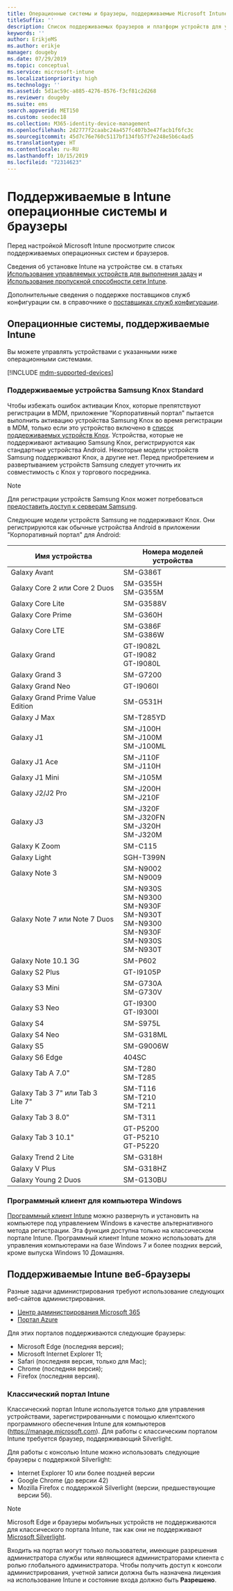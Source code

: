 ```yaml
---
title: Операционные системы и браузеры, поддерживаемые Microsoft Intune
titleSuffix: ''
description: Список поддерживаемых браузеров и платформ устройств для управления устройствами в Intune
keywords: ''
author: ErikjeMS
ms.author: erikje
manager: dougeby
ms.date: 07/29/2019
ms.topic: conceptual
ms.service: microsoft-intune
ms.localizationpriority: high
ms.technology: ''
ms.assetid: 5d1ac59c-a885-4276-8576-f3cf81c2d268
ms.reviewer: dougeby
ms.suite: ems
search.appverid: MET150
ms.custom: seodec18
ms.collection: M365-identity-device-management
ms.openlocfilehash: 2d2777f2caabc24a457fc407b3e47facb1f6fc3c
ms.sourcegitcommit: 45d7c76e760c5117bf134fb57f7e248e5b6c4ad5
ms.translationtype: HT
ms.contentlocale: ru-RU
ms.lasthandoff: 10/15/2019
ms.locfileid: "72314623"
---
```

# <a name="supported-operating-systems-and-browsers-in-intune"></a>Поддерживаемые в Intune операционные системы и браузеры

Перед настройкой Microsoft Intune просмотрите список поддерживаемых операционных систем и браузеров.

Сведения об установке Intune на устройстве см. в статьях [Использование управляемых устройств для выполнения задач](https://docs.microsoft.com/intune-user-help/company-portal-frequently-asked-questions) и [Использование пропускной способности сети Intune](network-bandwidth-use.md).

Дополнительные сведения о поддержке поставщиков служб конфигурации см. в справочнике о [поставщиках служб конфигурации](https://docs.microsoft.com/windows/client-management/mdm/configuration-service-provider-reference).

## <a name="intune-supported-operating-systems"></a>Операционные системы, поддерживаемые Intune

Вы можете управлять устройствами с указанными ниже операционными системами.

[!INCLUDE [mdm-supported-devices](../../intune-classic/includes/mdm-supported-devices.md)]

### <a name="supported-samsung-knox-standard-devices"></a>Поддерживаемые устройства Samsung Knox Standard

Чтобы избежать ошибок активации Knox, которые препятствуют регистрации в MDM, приложение "Корпоративный портал" пытается выполнить активацию устройства Samsung Knox во время регистрации в MDM, только если это устройство включено в [список поддерживаемых устройств Knox](https://www.samsungknox.com/knox-supported-devices/knox-workspace). Устройства, которые не поддерживают активацию Samsung Knox, регистрируются как стандартные устройства Android. Некоторые модели устройств Samsung поддерживают Knox, а другие нет. Перед приобретением и развертыванием устройств Samsung следует уточнить их совместимость с Knox у торгового посредника.

> [!NOTE]
> Для регистрации устройств Samsung Knox может потребоваться [предоставить доступ к серверам Samsung](https://support.samsungknox.com/hc/articles/115013833108-Our-corporate-devices-are-behind-a-firewall-How-do-I-enable-Knox-Workspace-devices-to-contact-Samsung-servers). 

Следующие модели устройств Samsung не поддерживают Knox. Они регистрируются как обычные устройства Android в приложении "Корпоративный портал" для Android:

| **Имя устройства** | **Номера моделей устройства** |
| --- | --- |
| Galaxy Avant | SM-G386T |
| Galaxy Core 2 или Core 2 Duos | SM-G355H<br>SM-G355M |
| Galaxy Core Lite | SM-G3588V |
| Galaxy Core Prime | SM-G360H |
| Galaxy Core LTE | SM-G386F<br>SM-G386W |
| Galaxy Grand | GT-I9082L<br>GT-I9082<br>GT-I9080L |
| Galaxy Grand 3 | SM-G7200 |
| Galaxy Grand Neo | GT-I9060I |
| Galaxy Grand Prime Value Edition | SM-G531H |
| Galaxy J Max | SM-T285YD |
| Galaxy J1 | SM-J100H<br>SM-J100M<br>SM-J100ML |
| Galaxy J1 Ace | SM-J110F<br>SM-J110H |
| Galaxy J1 Mini | SM-J105M |
| Galaxy J2/J2 Pro | SM-J200H<br>SM-J210F |
| Galaxy J3 | SM-J320F<br>SM-J320FN<br>SM-J320H<br>SM-J320M |
| Galaxy K Zoom | SM-C115 |
| Galaxy Light | SGH-T399N |
| Galaxy Note 3 | SM-N9002<br>SM-N9009 |
| Galaxy Note 7 или Note 7 Duos | SM-N930S<br>SM-N9300<br>SM-N930F<br>SM-N930T<br>SM-N9300<br>SM-N930F<br>SM-N930S<br>SM-N930T |
| Galaxy Note 10.1 3G | SM-P602 |
| Galaxy S2 Plus | GT-I9105P |
| Galaxy S3 Mini | SM-G730A<br>SM-G730V |
| Galaxy S3 Neo | GT-I9300<br>GT-I9300I |
| Galaxy S4 | SM-S975L |
| Galaxy S4 Neo | SM-G318ML |
| Galaxy S5 | SM-G9006W |
| Galaxy S6 Edge | 404SC |
| Galaxy Tab A 7.0&quot; | SM-T280<br>SM-T285 |
| Galaxy Tab 3 7&quot; или Tab 3 Lite 7&quot; | SM-T116<br>SM-T210<br>SM-T211 |
| Galaxy Tab 3 8.0&quot; | SM-T311 |
| Galaxy Tab 3 10.1&quot; | GT-P5200<br>GT-P5210<br>GT-P5220 |
| Galaxy Trend 2 Lite | SM-G318H |
| Galaxy V Plus | SM-G318HZ |
| Galaxy Young 2 Duos | SM-G130BU |


### <a name="windows-pc-software-client"></a>Программный клиент для компьютера Windows

[Программный клиент Intune](../manage-windows-pcs-with-microsoft-intune.md) можно развернуть и установить на компьютере под управлением Windows в качестве альтернативного метода регистрации. Эта функция доступна только на классическом портале Intune. Программный клиент Intune можно использовать для управления компьютерами на базе Windows 7 и более поздних версий, кроме выпуска Windows 10 Домашняя.

<!--  ### Exchange ActiveSync management

You can manage [Exchange ActiveSync devices](../enrollment/device-enrollment.md#mobile-device-management-with-exchange-activesync-and-intune) from the Intune console. This option provides a limited set of management capabilities when compared to the other methods. See [Capabilities of built-in Mobile Device Management in Office 365](https://support.office.com/article/Capabilities-of-built-in-Mobile-Device-Management-for-Office-365-a1da44e5-7475-4992-be91-9ccec25905b0) for a list of supported devices.  -->

## <a name="intune-supported-web-browsers"></a>Поддерживаемые Intune веб-браузеры

Разные задачи администрирования требуют использование следующих веб-сайтов администрирования.

- [Центр администрирования Microsoft 365](http://go.microsoft.com/fwlink/p/?LinkId=698854)
- [Портал Azure](https://portal.azure.com/)

Для этих порталов поддерживаются следующие браузеры:
- Microsoft Edge (последняя версия);
- Microsoft Internet Explorer 11;
- Safari (последняя версия, только для Mac);
- Chrome (последняя версия);
- Firefox (последняя версия).




### <a name="intune-classic-portal"></a>Классический портал Intune

Классический портал Intune используется только для управления устройствами, зарегистрированными с помощью клиентского программного обеспечения Intune для компьютеров (https://manage.microsoft.com). Для работы с классическим порталом Intune требуется браузер, поддерживающий Silverlight.

Для работы с консолью Intune можно использовать следующие браузеры с поддержкой Silverlight:
- Internet Explorer 10 или более поздней версии
- Google Chrome (до версии 42)
- Mozilla Firefox с поддержкой Silverlight (версии, предшествующие версии 56).

> [!Note]
> Microsoft Edge и браузеры мобильных устройств не поддерживаются для классического портала Intune, так как они не поддерживают [Microsoft Silverlight](https://msdn.microsoft.com/library/cc838158(v=vs.95).aspx).

Входить на портал могут только пользователи, имеющие разрешения администратора службы или являющиеся администраторами клиента с ролью глобального администратора. Чтобы получить доступ к консоли администрирования, учетной записи должна быть назначена лицензия на использование Intune и состояние входа должно быть **Разрешено**.
